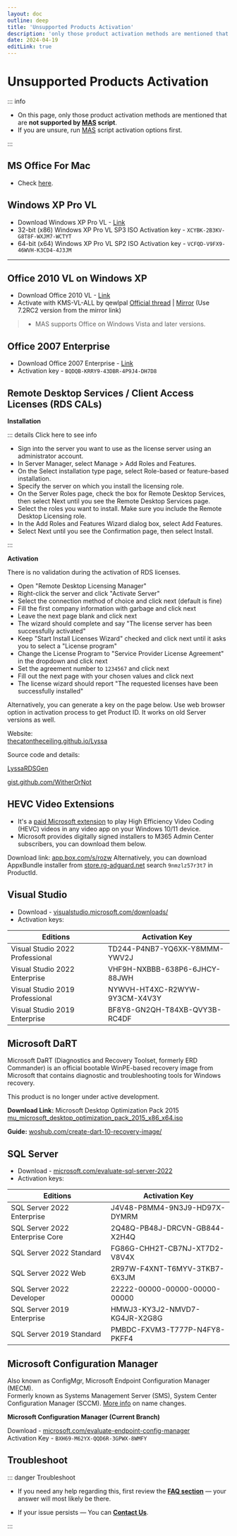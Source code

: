 ```yaml
---
layout: doc
outline: deep
title: 'Unsupported Products Activation'
description: 'only those product activation methods are mentioned that are -not supported- by MAS script'
date: 2024-04-19
editLink: true
---
```


# Unsupported Products Activation

::: info

- On this page, only those product activation methods are mentioned that are **not supported by [MAS](./index) script**.
- If you are unsure, run [MAS](./index#step2) script activation options first.

:::

## MS Office For Mac

- Check [here][1].

## Windows XP Pro VL

- Download Windows XP Pro VL - [Link](./windows_xp_links)
- 32-bit (x86) Windows XP Pro VL SP3 ISO Activation key - `XCYBK-2B3KV-G8T8F-WXJM7-WCTYT`
- 64-bit (x64) Windows XP Pro VL SP2 ISO Activation key - `VCFQD-V9FX9-46WVH-K3CD4-4J3JM`

----

## Office 2010 VL on Windows XP

- Download Office 2010 VL - [Link][2]
- Activate with KMS-VL-ALL by qewlpal [Official thread][3] | [Mirror][4] (Use 7.2RC2 version from the mirror link)

> - MAS supports Office on Windows Vista and later versions.

## Office 2007 Enterprise

- Download Office 2007 Enterprise - [Link][5]
- Activation key - `BQDQB-KRRY9-43DBR-4P9J4-DH7D8`

## Remote Desktop Services / Client Access Licenses (RDS CALs)

**Installation**  

::: details Click here to see info

- Sign into the server you want to use as the license server using an administrator account.
- In Server Manager, select Manage > Add Roles and Features.
- On the Select installation type page, select Role-based or feature-based installation.
- Specify the server on which you install the licensing role.
- On the Server Roles page, check the box for Remote Desktop Services, then select Next until you see the Remote Desktop Services page.
- Select the roles you want to install. Make sure you include the Remote Desktop Licensing role.
- In the Add Roles and Features Wizard dialog box, select Add Features.
- Select Next until you see the Confirmation page, then select Install.

::: 

**Activation**

There is no validation during the activation of RDS licenses.

- Open "Remote Desktop Licensing Manager"
- Right-click the server and click "Activate Server"
- Select the connection method of choice and click next (default is fine)
- Fill the first company information with garbage and click next
- Leave the next page blank and click next
- The wizard should complete and say "The license server has been successfully activated"
- Keep "Start Install Licenses Wizard" checked and click next until it asks you to select a "License program"
- Change the License Program to "Service Provider License Agreement" in the dropdown and click next
- Set the agreement number to `1234567` and click next
- Fill out the next page with your chosen values and click next
- The license wizard should report "The requested licenses have been successfully installed"

Alternatively, you can generate a key on the page below. Use web browser option in activation process to get Product ID. It works on old Server versions as well.  

Website:  
[thecatontheceiling.github.io/Lyssa][6] 

Source code and details:  

[LyssaRDSGen][7]

[gist.github.com/WitherOrNot][8]

## HEVC Video Extensions

- It's a [paid Microsoft extension][9] to play High Efficiency Video Coding (HEVC) videos in any video app on your Windows 10/11 device.
- Microsoft provides digitally signed installers to M365 Admin Center subscribers, you can download them below.

Download link: [app.box.com/s/rozw][10] 
Alternatively, you can download AppxBundle installer from [store.rg-adguard.net][11] search `9nmzlz57r3t7` in ProductId.

## Visual Studio

- Download - [visualstudio.microsoft.com/downloads/][12]
- Activation keys:

| Editions                        | Activation Key                |
|---------------------------------|-------------------------------|
| Visual Studio 2022 Professional | TD244-P4NB7-YQ6XK-Y8MMM-YWV2J |
| Visual Studio 2022 Enterprise   | VHF9H-NXBBB-638P6-6JHCY-88JWH |
| Visual Studio 2019 Professional | NYWVH-HT4XC-R2WYW-9Y3CM-X4V3Y |
| Visual Studio 2019 Enterprise   | BF8Y8-GN2QH-T84XB-QVY3B-RC4DF |

## Microsoft DaRT

Microsoft DaRT (Diagnostics and Recovery Toolset, formerly ERD Commander) is an official bootable WinPE-based recovery image from Microsoft that contains diagnostic and troubleshooting tools for Windows recovery.

This product is no longer under active development.

**Download Link:** Microsoft Desktop Optimization Pack 2015  
[mu_microsoft_desktop_optimization_pack_2015_x86_x64.iso][13]

**Guide:** [woshub.com/create-dart-10-recovery-image/][14]

## SQL Server

- Download - [microsoft.com/evaluate-sql-server-2022][15]
- Activation keys:

| Editions                        | Activation Key                |
|---------------------------------|-------------------------------|
| SQL Server 2022 Enterprise      | J4V48-P8MM4-9N3J9-HD97X-DYMRM |
| SQL Server 2022 Enterprise Core | 2Q48Q-PB48J-DRCVN-GB844-X2H4Q |
| SQL Server 2022 Standard        | FG86G-CHH2T-CB7NJ-XT7D2-V8V4X |
| SQL Server 2022 Web             | 2R97W-F4XNT-T6MYV-3TKB7-6X3JM |
| SQL Server 2022 Developer       | 22222-00000-00000-00000-00000 |
| SQL Server 2019 Enterprise      | HMWJ3-KY3J2-NMVD7-KG4JR-X2G8G |
| SQL Server 2019 Standard        | PMBDC-FXVM3-T777P-N4FY8-PKFF4 |

## Microsoft Configuration Manager

Also known as ConfigMgr, Microsoft Endpoint Configuration Manager (MECM).  
Formerly known as Systems Management Server (SMS), System Center Configuration Manager (SCCM). [More info][16] on name changes.  

**Microsoft Configuration Manager (Current Branch)**

Download - [microsoft.com/evaluate-endpoint-config-manager][17]   
Activation Key - `BXH69-M62YX-QQD6R-3GPWX-8WMFY`

## Troubleshoot  

::: danger Troubleshoot

- If you need any help regarding this, first review the [**FAQ section**](./faq) — your answer will most likely be there.  

- If your issue persists — You can [**Contact Us**](./troubleshoot).

:::

[1]: https://massgrave.dev/office_for_mac
[2]: https://massgrave.dev/office_msi_links#office-2010
[3]: https://forums.mydigitallife.net/threads/kms-vl-all-online-offline-kms-activator-for-microsoft-products.63471/
[4]: https://app.box.com/s/q0nyib6bfylosvbbm5x8ztg87vy0kl8a
[5]: https://massgrave.dev/office_msi_links#office-2007
[6]: https://thecatontheceiling.github.io/LyssaRDSGen/
[7]: https://github.com/thecatontheceiling/LyssaRDSGen
[8]: https://gist.github.com/WitherOrNot/c34c4c7b893e89ab849ce04e007d89a9
[9]: https://apps.microsoft.com/detail/9nmzlz57r3t7
[10]: https://app.box.com/s/rozwl3zsx6o90xw2568by61fhp3z3icw 
[11]: https://store.rg-adguard.net/
[12]: https://visualstudio.microsoft.com/downloads/
[13]: https://drive.massgrave.dev/mu_microsoft_desktop_optimization_pack_2015_x86_x64_dvd_5975282.iso
[14]: https://woshub.com/create-dart-10-recovery-image/
[15]: https://www.microsoft.com/en-us/evalcenter/evaluate-sql-server-2022
[16]: https://craigtwall.com/how-sccm-became-memcm-or-just-configmgr/
[17]: https://www.microsoft.com/en-us/evalcenter/evaluate-microsoft-endpoint-configuration-manager  
